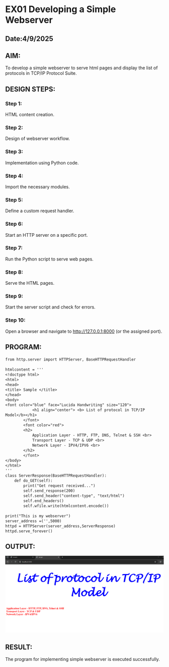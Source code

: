 # EX01 Developing a Simple Webserver
## Date:4/9/2025

## AIM:
To develop a simple webserver to serve html pages and display the list of protocols in TCP/IP Protocol Suite.

## DESIGN STEPS:
### Step 1: 
HTML content creation.

### Step 2:
Design of webserver workflow.

### Step 3:
Implementation using Python code.

### Step 4:
Import the necessary modules.

### Step 5:
Define a custom request handler.

### Step 6:
Start an HTTP server on a specific port.

### Step 7:
Run the Python script to serve web pages.

### Step 8:
Serve the HTML pages.

### Step 9:
Start the server script and check for errors.

### Step 10:
Open a browser and navigate to http://127.0.0.1:8000 (or the assigned port).

## PROGRAM:
```
from http.server import HTTPServer, BaseHTTPRequestHandler

htmlcontent = '''
<!doctype html>
<html>
<head>
<title> Sample </title>
</head>
<body>
<font color="blue" face="Lucida Handwriting" size="120">
            <h1 align="center"> <b> List of protocol in TCP/IP Model</b></h1>
        </font>
        <font color="red">
        <h2>
            Application Layer - HTTP, FTP, DNS, Telnet & SSH <br>
            Transport Layer - TCP & UDP <br>
            Network Layer - IPV4/IPV6 <br>
        </h2>
        </font>
</body>
</html>
'''
class ServerResponse(BaseHTTPRequestHandler):
    def do_GET(self):
        print("Get request received...")
        self.send_response(200) 
        self.send_header("content-type", "text/html")       
        self.end_headers()
        self.wfile.write(htmlcontent.encode())

print("This is my webserver") 
server_address =('',5000)
httpd = HTTPServer(server_address,ServerResponse)
httpd.serve_forever()
```


## OUTPUT:
![alt text](<Screenshot 2025-09-04 045105.png>)


## RESULT:
The program for implementing simple webserver is executed successfully.
